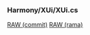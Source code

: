 ### Harmony/XUi/XUi.cs
[RAW (commit)](https://raw.githubusercontent.com/DaDiGui/Harmony/d4978da7504db0d2e98150af449e49b61204c945/XUi/XUi.cs)
[RAW (rama)](https://raw.githubusercontent.com/DaDiGui/Harmony/main/XUi/XUi.cs)
